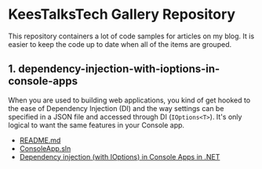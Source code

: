 # KeesTalksTech Gallery Repository

This repository containers a lot of code samples for articles on my blog.
It is easier to keep the code up to date when all of the items are grouped.

## 1. dependency-injection-with-ioptions-in-console-apps

When you are used to building web applications, you kind of get hooked to the 
ease of Dependency Injection (DI) and the way settings can be specified in a 
JSON file and accessed through DI (``IOptions<T>``). It's only logical to 
want the same features in your Console app.

- <a href="dependency-injection-with-ioptions-in-console-apps/README.md">README.md</a>
- <a href="dependency-injection-with-ioptions-in-console-apps/ConsoleApp.sln">ConsoleApp.sln</a>
- <a href="https://keestalkstech.com/2018/04/dependency-injection-with-ioptions-in-console-apps-in-dotnet/">Dependency injection (with IOptions) in Console Apps in .NET</a>

